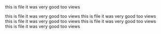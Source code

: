 this is file it was very good too views 




this is file it was very good too views this is file it was very good too views this is file it was very good too views this is file it was very good too views this is file it was very good too views 
